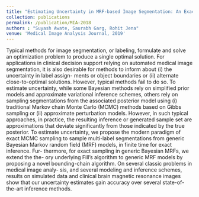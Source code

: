 ```yaml
---
title: "Estimating Uncertainty in MRF-based Image Segmentation: An Exact-MCMC Approach"
collection: publications
permalink: /publication/MIA-2018
authors : "Suyash Awate, Saurabh Garg, Rohit Jena" 
venue: 'Medical Image Analysis Journal, 2019' 
---
```


Typical methods for image segmentation, or labeling, formulate and solve an optimization problem to produce a single optimal solution. For applications in clinical decision support relying on automated medical image segmentation, it is also desirable for methods to inform about (i) the uncertainty in label assign- ments or object boundaries or (ii) alternate close-to-optimal solutions. However, typical methods fail to do so. To estimate uncertainty, while some Bayesian methods rely on simplified prior models and approximate variational inference schemes, others rely on sampling segmentations from the associated posterior model using (i) traditional Markov chain Monte Carlo (MCMC) methods based on Gibbs sampling or (ii) approximate perturbation models. However, in such typical approaches, in practice, the resulting inference or generated sample set are approximations that deviate significantly from those indicated by the true posterior. To estimate uncertainty, we propose the modern paradigm of exact MCMC sampling to sample multi-label segmentations from generic Bayesian Markov random field (MRF) models, in finite time for exact inference. Fur- thermore, for exact sampling in generic Bayesian MRFs, we extend the the- ory underlying Fill’s algorithm to generic MRF models by proposing a novel bounding-chain algorithm. On several classic problems in medical image analy- sis, and several modeling and inference schemes, results on simulated data and clinical brain magnetic resonance images show that our uncertainty estimates gain accuracy over several state-of-the-art inference methods.
